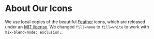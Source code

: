 # About Our Icons

We use local copies of the beautiful [Feather](https://feathericons.com/) icons, which are released under an [MIT license](https://github.com/feathericons/feather).
We changed `fill=none` to `fill=white` to work with `mix-blend-mode: exclusion;`.
